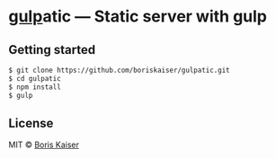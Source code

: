 # [gulp](http://gulpjs.com)atic — Static server with gulp


## Getting started
```bash
$ git clone https://github.com/boriskaiser/gulpatic.git
$ cd gulpatic
$ npm install
$ gulp
```

## License

MIT © [Boris Kaiser](http://boriskaiser.com)
